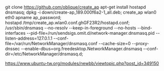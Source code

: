 git clone https://github.com/oblique/create_ap
apt-get install hostapd dnsmasq; 
dpkg -i  down/create-ap_189.000f6a2-1_all.deb;
create_ap wlan0 eth0 apname ap_password;    
hostapd /tmp/create_ap.wlan0.conf.ghGF23R2/hostapd.conf;
/usr/sbin/dnsmasq --no-resolv --keep-in-foreground --no-hosts --bind-interfaces --pid-file=/run/sendsigs.omit.d/network-manager.dnsmasq.pid --listen-address=127.0.1.1 --conf-file=/var/run/NetworkManager/dnsmasq.conf --cache-size=0 --proxy-dnssec --enable-dbus=org.freedesktop.NetworkManager.dnsmasq --conf-dir=/etc/NetworkManager/dnsmasq.d;

https://www.ubuntu-tw.org/modules/newbb/viewtopic.php?post_id=349150

